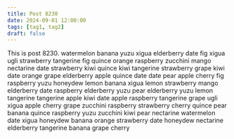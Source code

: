 ```yaml
---
title: Post 8230
date: 2024-09-01 12:00:00
tags: [tag1, tag2]
draft: false
---
```

This is post 8230.
watermelon
banana
yuzu
xigua
elderberry
date
fig
xigua
ugli
strawberry
tangerine
fig
quince
orange
raspberry
zucchini
mango
nectarine
date
strawberry
kiwi
quince
kiwi
tangerine
strawberry
grape
kiwi
date
orange
grape
elderberry
apple
quince
date
date
pear
apple
cherry
fig
raspberry
yuzu
honeydew
lemon
banana
xigua
lemon
strawberry
mango
elderberry
date
raspberry
elderberry
yuzu
pear
elderberry
yuzu
lemon
tangerine
tangerine
apple
kiwi
date
apple
raspberry
tangerine
grape
ugli
xigua
apple
cherry
grape
zucchini
raspberry
strawberry
cherry
quince
pear
banana
quince
raspberry
yuzu
zucchini
kiwi
pear
nectarine
watermelon
date
xigua
honeydew
banana
orange
strawberry
date
honeydew
nectarine
elderberry
tangerine
banana
grape
cherry
